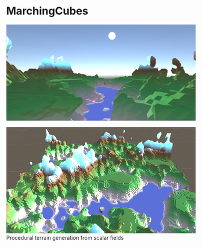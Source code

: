# MarchingCubes
![Image1](ReadmeImg.png?raw=true "Title")

![Image2](ReadmeImg2.png?raw=true "Title")
Procedural terrain generation from scalar fields
